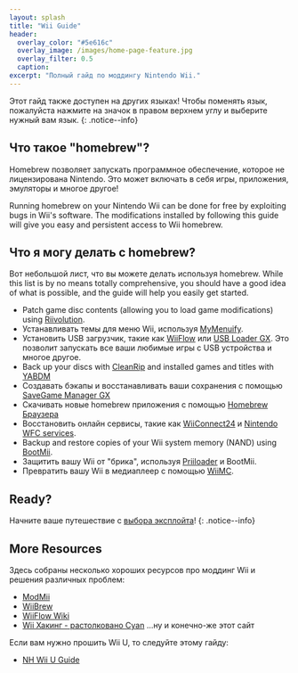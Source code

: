 ```yaml
---
layout: splash
title: "Wii Guide"
header:
  overlay_color: "#5e616c"
  overlay_image: /images/home-page-feature.jpg
  overlay_filter: 0.5
  caption:
excerpt: "Полный гайд по моддингу Nintendo Wii."
---
```


Этот гайд также доступен на других языках! Чтобы поменять язык, пожалуйста нажмите на значок в правом верхнем углу и выберите нужный вам язык.
{: .notice--info}

## Что такое "homebrew"?

Homebrew позволяет запускать программное обеспечение, которое не лицензирована Nintendo. Это может включать в себя игры, приложения, эмуляторы и многое другое!

Running homebrew on your Nintendo Wii can be done for free by exploiting bugs in Wii's software. The modifications installed by following this guide will give you easy and persistent access to Wii homebrew.

## Что я могу делать с homebrew?

Вот небольшой лист, что вы можете делать используя homebrew. While this list is by no means totally comprehensive, you should have a good idea of what is possible, and the guide will help you easily get started.

- Patch game disc contents (allowing you to load game modifications) using [Riivolution](http://www.wiibrew.org/wiki/Riivolution).
- Устанавливать темы для меню Wii, используя [MyMenuify](themes).
- Установить USB загрузчик, такие как [WiiFlow](wiiflow) или [USB Loader GX](usbloadergx). Это позволит запускать все ваши любимые игры с USB устройства и многое другое.
- Back up your discs with [CleanRip](/dump-games) and installed games and titles with [YABDM](dump-wads)
- Создавать бэкапы и восстанавливать ваши сохранения с помощью [SaveGame Manager GX](https://wiidatabase.de/downloads/wii-tools/savegame-manager-gx-beta/)
- Скачивать новые homebrew приложения с помощью [Homebrew Браузера](hbb)
- Восстановить онлайн сервисы, такие как [WiiConnect24](riiconnect24) и [Nintendo WFC services](wiimmfi).
- Backup and restore copies of your Wii system memory (NAND) using [BootMii](bootmii).
- Защитить вашу Wii от "брика", используя [Priiloader](priiloader) и BootMii.
- Превратить вашу Wii в медиаплеер с помощью [WiiMC](http://www.wiimc.org/).


## Ready?

Начните ваше путешествие с [выбора эксплойта](get-started)!
{: .notice--info}

## More Resources

Здесь собраны несколько хороших ресурсов про моддинг Wii и решения различных проблем:

- [ModMii](http://xflak.com/)
- [WiiBrew](https://wiibrew.org/)
- [WiiFlow Wiki](https://sites.google.com/site/wiiflowiki4/)
- [Wii Хакинг - растолковано Cyan](https://gbatemp.net/threads/wii-hacking-explained.501605/) ...ну и конечно-же этот сайт

Если вам нужно прошить Wii U, то следуйте этому гайду:
- [NH Wii U Guide](https://wiiu.hacks.guide)
